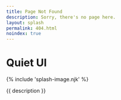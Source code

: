 ```yaml
---
title: Page Not Found
description: Sorry, there's no page here.
layout: splash
permalink: 404.html
noindex: true
---
```


<div class="splash">
  <h1 class="visually-hidden">Quiet UI</h1>

  {% include 'splash-image.njk' %}

  <p class="subtitle">{{ description }}</p>
</div>
